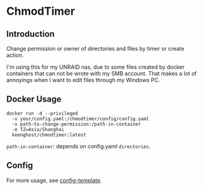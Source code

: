 # ChmodTimer

## Introduction
Change permission or owner of directories and files by timer or create action.


I'm using this for my UNRAID nas, due to some files created by docker containers that can not be wrote with my SMB account. That makes a lot of annoyings when I want to edit files through my Windows PC.

## Docker Usage
```
docker run -d --privileged
  -v your/config.yaml:/chmodtimer/config/config.yaml
  -v path-to-change-permission:/path-in-container
  -e TZ=Asia/Shanghai
  keenghost/chmodtimer:latest
```
```path-in-container```: depends on config.yaml ```directories```.

## Config
For more usage, see [config-template](config-template.yaml).
